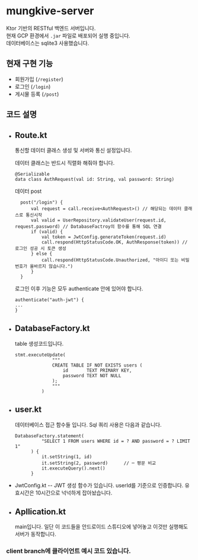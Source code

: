 # mungkive-server

Ktor 기반의 RESTful 백엔드 서버입니다.  
현재 GCP 환경에서 `.jar` 파일로 배포되어 실행 중입니다.  
데이터베이스는 sqlite3 사용했습니다.  

## 현재 구현 기능
- 회원가입 (`/register`)
- 로그인 (`/login`)
- 게시물 등록 (`/post`)

## 코드 설명
- Route.kt
  --
  통신할 데이터 클래스 생성 및 서버와 통신 설정입니다.
    
  데이터 클래스는 반드시 직렬화 해줘야 합니다. 
  ```
  @Serializable
  data class AuthRequest(val id: String, val password: String)
  ```
  데이터 post

  ```
    post("/login") {
        val request = call.receive<AuthRequest>() // 해당되는 데이터 클래스로 통신시작 
        val valid = UserRepository.validateUser(request.id, request.password) // DatabaseFactroy의 함수를 통해 SQL 연결
        if (valid) {
            val token = JwtConfig.generateToken(request.id)
            call.respond(HttpStatusCode.OK, AuthResponse(token)) // 로그인 성공 시 토큰 생성
        } else {
            call.respond(HttpStatusCode.Unauthorized, "아이디 또는 비밀번호가 올바르지 않습니다.")
        }
    }
  ```
  로그인 이후 기능은 모두 authenticate 안에 있어야 합니다.
  ```
  authenticate("auth-jwt") {
  ...
  }
  ```
  
- DatabaseFactory.kt
  --
  table 생성코드입니다.  
  ```
  stmt.executeUpdate(
                """
                CREATE TABLE IF NOT EXISTS users (
                    id       TEXT PRIMARY KEY,
                    password TEXT NOT NULL
                );
                """
            )
  ```
 
- user.kt
  --
  데이터베이스 접근 함수들 입니다.
  Sql 쿼리 사용은 다음과 같습니다.
  ```
  DatabaseFactory.statement(
            "SELECT 1 FROM users WHERE id = ? AND password = ? LIMIT 1"
        ) {
            it.setString(1, id)
            it.setString(2, password)      // ─ 평문 비교
            it.executeQuery().next()
        }
- JwtConfig.kt
  -- JWT 생성 함수가 있습니다.  userId를 기준으로 인증합니다.  유효시간은 10시간으로 넉넉하게 잡아놨습니다.

- Apllication.kt
  --
  main입니다.
  일단 이 코드들을 안드로이드 스튜디오에 넣어놓고 이것만 실행해도 서버가 동작합니다.

### client branch에 클라이언트 예시 코드 있습니다.

